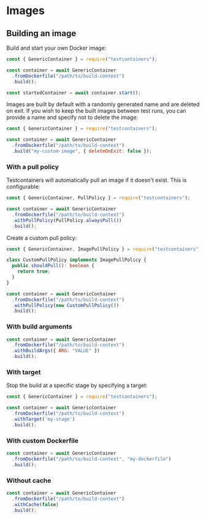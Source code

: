 # Images

## Building an image

Build and start your own Docker image:

```javascript
const { GenericContainer } = require("testcontainers");

const container = await GenericContainer
  .fromDockerfile("/path/to/build-context")
  .build();

const startedContainer = await container.start();
```

Images are built by default with a randomly generated name and are deleted on exit. If you wish to keep the built images between test runs, you can provide a name and specify not to delete the image:

```javascript
const { GenericContainer } = require("testcontainers");

const container = await GenericContainer
  .fromDockerfile("/path/to/build-context")
  .build("my-custom-image", { deleteOnExit: false });
```

### With a pull policy

Testcontainers will automatically pull an image if it doesn't exist. This is configurable:

```javascript
const { GenericContainer, PullPolicy } = require("testcontainers");

const container = await GenericContainer
  .fromDockerfile("/path/to/build-context")
  .withPullPolicy(PullPolicy.alwaysPull())
  .build();
```

Create a custom pull policy:

```typescript
const { GenericContainer, ImagePullPolicy } = require("testcontainers");

class CustomPullPolicy implements ImagePullPolicy {
  public shouldPull(): boolean {
    return true;
  }
}

const container = await GenericContainer
  .fromDockerfile("/path/to/build-context")
  .withPullPolicy(new CustomPullPolicy())
  .build();
```

### With build arguments

```javascript
const container = await GenericContainer
  .fromDockerfile("/path/to/build-context")
  .withBuildArgs({ ARG: "VALUE" })
  .build();
```

### With target

Stop the build at a specific stage by specifying a target:

```javascript
const { GenericContainer } = require("testcontainers");

const container = await GenericContainer
  .fromDockerfile("/path/to/build-context")
  .withTarget('my-stage')
  .build();
```

### With custom Dockerfile

```javascript
const container = await GenericContainer
  .fromDockerfile("/path/to/build-context", "my-dockerfile")
  .build();
```

### Without cache

```javascript
const container = await GenericContainer
  .fromDockerfile("/path/to/build-context")
  .withCache(false)
  .build();
```
